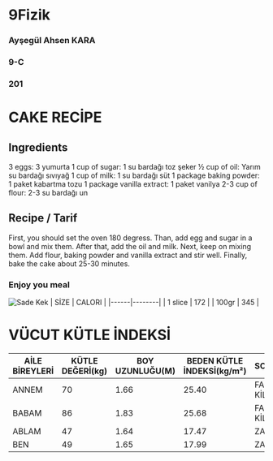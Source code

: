 # 9Fizik
### Ayşegül Ahsen KARA
### 9-C 
### 201
# CAKE RECİPE
## Ingredients
3 eggs: 3 yumurta
1 cup of sugar: 1 su bardağı toz şeker
½ cup of oil: Yarım su bardağı sıvıyağ
1 cup of milk: 1 su bardağı süt
1 package baking powder: 1 paket kabartma tozu
1 package vanilla extract: 1 paket vanilya
2-3 cup of flour: 2-3 su bardağı un
## Recipe / Tarif
First, you should set the oven 180 degress. Than, add egg and sugar in a bowl and mix them. After that, add the oil and milk. Next, keep on mixing them. Add flour, baking powder and vanilla extract and stir well. Finally, bake the cake about 25-30 minutes.
### Enjoy you meal
![Sade Kek](https://i1.wp.com/www.tarifdefteri.net/wp-content/uploads/2020/02/yogurtlu-sade-kek-3.jpg?resize=800%2C500&ssl=1)
| SİZE | CALORI |
|------|--------|
| 1 slice | 172 |
| 100gr | 345 |

# VÜCUT KÜTLE İNDEKSİ
| AİLE BİREYLERİ | KÜTLE DEĞERİ(kg) | BOY UZUNLUĞU(M) | BEDEN KÜTLE İNDEKSİ(kg/m²) | SONUÇ |
|----------------|------------------|-----------------|----------------------------|-------|
| ANNEM | 70 | 1.66 | 25.40 | FAZLA KİLOLU |
| BABAM | 86 | 1.83 | 25.68 | FAZLA KİLOLU |
| ABLAM | 47 | 1.64 | 17.47 | ZAYIF |
| BEN | 49 | 1.65 | 17.99 | ZAYIF |
